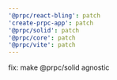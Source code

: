 ```yaml
---
'@prpc/react-bling': patch
'create-prpc-app': patch
'@prpc/solid': patch
'@prpc/core': patch
'@prpc/vite': patch
---
```


fix: make @prpc/solid agnostic
